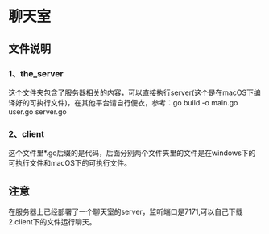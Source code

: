 # 聊天室
## 文件说明
### 1、the_server
这个文件夹包含了服务器相关的内容，可以直接执行server(这个是在macOS下编译好的可执行文件)，在其他平台请自行便衣，参考：go build -o main.go user.go server.go
### 2、client
这个文件里*.go后缀的是代码，后面分别两个文件夹里的文件是在windows下的可执行文件和macOS下的可执行文件。
## 注意
在服务器上已经部署了一个聊天室的server，监听端口是7171,可以自己下载2.client下的文件运行聊天。
